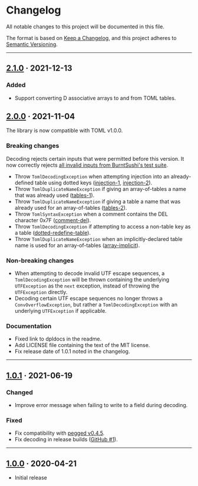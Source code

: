 # Changelog

All notable changes to this project will be documented in this file.

The format is based on [Keep a Changelog](https://keepachangelog.com/en/1.0.0/), and this project adheres to [Semantic Versioning](https://semver.org/spec/v2.0.0.html).

---

## [2.1.0] · 2021-12-13

### Added
- Support converting D associative arrays to and from TOML tables.


## [2.0.0] · 2021-11-04

The library is now compatible with TOML v1.0.0.

### Breaking changes
Decoding rejects certain inputs that were permitted before this version. It now correctly rejects [all invalid inputs from BurntSushi's test suite](https://github.com/BurntSushi/toml-test/tree/b13811e4d9723286b3e02981b1d1f8b67739f40b/tests/invalid).

- Throw `TomlDecodingException` when attempting injection into an already-defined table using dotted keys ([injection-1](https://gitlab.com/andrej88/toml-foolery/-/blob/v2.0.0/validator/toml-test/tests/invalid/table/injection-1.toml), [injection-2](https://gitlab.com/andrej88/toml-foolery/-/blob/v2.0.0/validator/toml-test/tests/invalid/table/injection-2.toml)).
- Throw `TomlDuplicateNameException` if giving an array-of-tables a name that was already used ([tables-1](https://gitlab.com/andrej88/toml-foolery/-/blob/v2.0.0/validator/toml-test/tests/invalid/array/tables-1.toml)).
- Throw `TomlDuplicateNameException` if giving a table a name that was already used for an array-of-tables ([tables-2](https://gitlab.com/andrej88/toml-foolery/-/blob/v2.0.0/validator/toml-test/tests/invalid/array/tables-2.toml)).
- Throw `TomlSyntaxException` when a comment contains the DEL character 0x7F ([comment-del](https://gitlab.com/andrej88/toml-foolery/-/blob/v2.0.0/validator/toml-test/tests/invalid/control/comment-del.toml)).
- Throw `TomlDecodingException` if attempting to access a non-table key as a table ([dotted-redefine-table](https://gitlab.com/andrej88/toml-foolery/-/blob/v2.0.0/validator/toml-test/tests/invalid/key/dotted-redefine-table.toml)).
- Throw `TomlDuplicateNameException` when an implicitly-declared table name is used for an array-of-tables ([array-implicit](https://gitlab.com/andrej88/[toml-foolery/-/blob/v2.0.0/validator/toml-test/tests/invalid/table/array-implicit.toml)).


### Non-breaking changes
- When attempting to decode invalid UTF escape sequences, a `TomlDecodingException` will be thrown containing the underlying `UTFException` as the `next` exception, instead of throwing the `UTFException` directly.
- Decoding certain UTF escape sequences no longer throws a `ConvOverflowException`, but rather a `TomlDecodingException` with an underlying `UTFException` if applicable.

### Documentation
- Fixed link to dpldocs in the readme.
- Add LICENSE file containing the text of the MIT license.
- Fix release date of 1.0.1 noted in the changelog.

---

## [1.0.1] · 2021-06-19

### Changed
- Improve error message when failing to write to a field during decoding.

### Fixed
- Fix compatibility with [pegged v0.4.5](https://github.com/PhilippeSigaud/Pegged/releases/tag/v0.4.5).
- Fix decoding in release builds ([GitHub #1](https://github.com/andrejp88/toml-foolery/issues/1)).

---

## [1.0.0] · 2020-04-21
- Initial release



[1.0.0]: https://gitlab.com/andrej88/toml-foolery/-/tree/v1.0.0
[1.0.1]: https://gitlab.com/andrej88/toml-foolery/-/tree/v1.0.1
[2.0.0]: https://gitlab.com/andrej88/toml-foolery/-/tree/v2.0.0
[2.1.0]: https://gitlab.com/andrej88/toml-foolery/-/tree/v2.1.0
